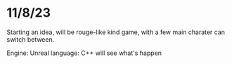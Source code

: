 # 11/8/23

Starting an idea, will be rouge-like kind game, with a few main charater can switch between. 

Engine: Unreal 
language: C++ 
will see what's happen